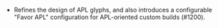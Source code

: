  * Refines the design of APL glyphs, and also introduces a configurable "Favor APL" configuration for APL-oriented custom builds (#1200).